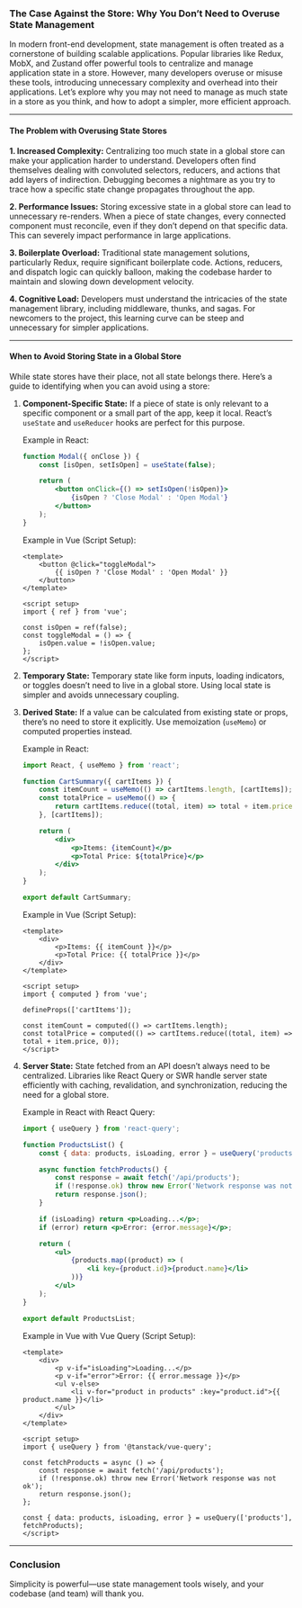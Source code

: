### The Case Against the Store: Why You Don’t Need to Overuse State Management

In modern front-end development, state management is often treated as a cornerstone of building scalable applications. Popular libraries like Redux, MobX, and Zustand offer powerful tools to centralize and manage application state in a store. However, many developers overuse or misuse these tools, introducing unnecessary complexity and overhead into their applications. Let’s explore why you may not need to manage as much state in a store as you think, and how to adopt a simpler, more efficient approach.

---

#### The Problem with Overusing State Stores

**1. Increased Complexity:** Centralizing too much state in a global store can make your application harder to understand. Developers often find themselves dealing with convoluted selectors, reducers, and actions that add layers of indirection. Debugging becomes a nightmare as you try to trace how a specific state change propagates throughout the app.

**2. Performance Issues:** Storing excessive state in a global store can lead to unnecessary re-renders. When a piece of state changes, every connected component must reconcile, even if they don’t depend on that specific data. This can severely impact performance in large applications.

**3. Boilerplate Overload:** Traditional state management solutions, particularly Redux, require significant boilerplate code. Actions, reducers, and dispatch logic can quickly balloon, making the codebase harder to maintain and slowing down development velocity.

**4. Cognitive Load:** Developers must understand the intricacies of the state management library, including middleware, thunks, and sagas. For newcomers to the project, this learning curve can be steep and unnecessary for simpler applications.

---

#### When to Avoid Storing State in a Global Store

While state stores have their place, not all state belongs there. Here’s a guide to identifying when you can avoid using a store:

1. **Component-Specific State:** If a piece of state is only relevant to a specific component or a small part of the app, keep it local. React’s `useState` and `useReducer` hooks are perfect for this purpose.

   Example in React:

   ```jsx
   function Modal({ onClose }) {
       const [isOpen, setIsOpen] = useState(false);

       return (
           <button onClick={() => setIsOpen(!isOpen)}>
               {isOpen ? 'Close Modal' : 'Open Modal'}
           </button>
       );
   }
   ```

   Example in Vue (Script Setup):

   ```vue
   <template>
       <button @click="toggleModal">
           {{ isOpen ? 'Close Modal' : 'Open Modal' }}
       </button>
   </template>

   <script setup>
   import { ref } from 'vue';

   const isOpen = ref(false);
   const toggleModal = () => {
       isOpen.value = !isOpen.value;
   };
   </script>
   ```

2. **Temporary State:** Temporary state like form inputs, loading indicators, or toggles doesn’t need to live in a global store. Using local state is simpler and avoids unnecessary coupling.

3. **Derived State:** If a value can be calculated from existing state or props, there’s no need to store it explicitly. Use memoization (`useMemo`) or computed properties instead.

   Example in React:

   ```jsx
   import React, { useMemo } from 'react';

   function CartSummary({ cartItems }) {
       const itemCount = useMemo(() => cartItems.length, [cartItems]);
       const totalPrice = useMemo(() => {
           return cartItems.reduce((total, item) => total + item.price, 0);
       }, [cartItems]);

       return (
           <div>
               <p>Items: {itemCount}</p>
               <p>Total Price: ${totalPrice}</p>
           </div>
       );
   }

   export default CartSummary;
   ```

   Example in Vue (Script Setup):

   ```vue
   <template>
       <div>
           <p>Items: {{ itemCount }}</p>
           <p>Total Price: {{ totalPrice }}</p>
       </div>
   </template>

   <script setup>
   import { computed } from 'vue';

   defineProps(['cartItems']);

   const itemCount = computed(() => cartItems.length);
   const totalPrice = computed(() => cartItems.reduce((total, item) => total + item.price, 0));
   </script>
   ```

4. **Server State:** State fetched from an API doesn’t always need to be centralized. Libraries like React Query or SWR handle server state efficiently with caching, revalidation, and synchronization, reducing the need for a global store.

   Example in React with React Query:

   ```jsx
   import { useQuery } from 'react-query';

   function ProductsList() {
       const { data: products, isLoading, error } = useQuery('products', fetchProducts);

       async function fetchProducts() {
           const response = await fetch('/api/products');
           if (!response.ok) throw new Error('Network response was not ok');
           return response.json();
       }

       if (isLoading) return <p>Loading...</p>;
       if (error) return <p>Error: {error.message}</p>;

       return (
           <ul>
               {products.map((product) => (
                   <li key={product.id}>{product.name}</li>
               ))}
           </ul>
       );
   }

   export default ProductsList;
   ```

   Example in Vue with Vue Query (Script Setup):

   ```vue
   <template>
       <div>
           <p v-if="isLoading">Loading...</p>
           <p v-if="error">Error: {{ error.message }}</p>
           <ul v-else>
               <li v-for="product in products" :key="product.id">{{ product.name }}</li>
           </ul>
       </div>
   </template>

   <script setup>
   import { useQuery } from '@tanstack/vue-query';

   const fetchProducts = async () => {
       const response = await fetch('/api/products');
       if (!response.ok) throw new Error('Network response was not ok');
       return response.json();
   };

   const { data: products, isLoading, error } = useQuery(['products'], fetchProducts);
   </script>
   ```

---

### Conclusion

Simplicity is powerful—use state management tools wisely, and your codebase (and team) will thank you.
